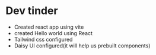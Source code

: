 # Dev tinder

- Created react app using vite
- created Hello world using React
- Tailwind css configured
- Daisy UI configured(it will help us prebuilt components)
